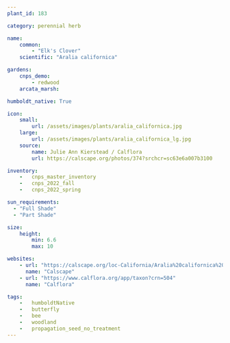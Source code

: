 ```yaml
---
plant_id: 183 

category: perennial herb

name: 
    common: 
        - "Elk's Clover"   
    scientific: "Aralia californica" 

gardens:
    cnps_demo:
        - redwood
    arcata_marsh:

humboldt_native: True

icon: 
    small: 
        url: /assets/images/plants/aralia_californica.jpg 
    large: 
        url: /assets/images/plants/aralia_californica_lg.jpg 
    source: 
        name: Julie Ann Kierstead / Calflora
        url: https://calscape.org/photos/374?srchcr=sc63e6a007b3100 

inventory: 
    -   cnps_master_inventory
    -   cnps_2022_fall
    -   cnps_2022_spring

sun_requirements:
  - "Full Shade"
  - "Part Shade"

size:
    height: 
        min: 6.6
        max: 10

websites:
    - url: "https://calscape.org/loc-California/Aralia%20californica%20(Elk's%20Clover)"
      name: "Calscape"
    - url: "https://www.calflora.org/app/taxon?crn=504"
      name: "Calflora"

tags:  
    -   humboldtNative
    -   butterfly
    -   bee
    -   woodland
    -   propagation_seed_no_treatment
---
```

